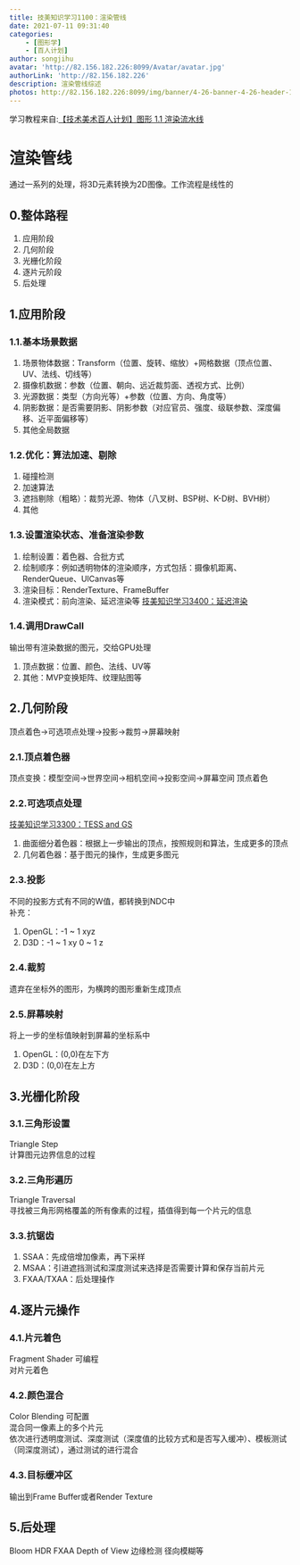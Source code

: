 ```yaml
---
title: 技美知识学习1100：渲染管线
date: 2021-07-11 09:31:40
categories: 
    - [图形学]
    - [百人计划]
author: songjihu
avatar: 'http://82.156.182.226:8099/Avatar/avatar.jpg'
authorLink: 'http://82.156.182.226'
description: 渲染管线综述
photos: http://82.156.182.226:8099/img/banner/4-26-banner-4-26-header-1920x848-v2-1920x848-674151069.png
---
```


学习教程来自:[【技术美术百人计划】图形 1.1 渲染流水线](https://www.bilibili.com/video/BV1L54y1s7xw?p=2)

# 渲染管线
通过一系列的处理，将3D元素转换为2D图像。工作流程是线性的
## 0.整体路程
1. 应用阶段
2. 几何阶段
3. 光栅化阶段
4. 逐片元阶段
5. 后处理


## 1.应用阶段

### 1.1.基本场景数据
1. 场景物体数据：Transform（位置、旋转、缩放）+网格数据（顶点位置、UV、法线、切线等）
2. 摄像机数据：参数（位置、朝向、远近裁剪面、透视方式、比例）
3. 光源数据：类型（方向光等）+参数（位置、方向、角度等）
4. 阴影数据：是否需要阴影、阴影参数（对应官员、强度、级联参数、深度偏移、近平面偏移等）
5. 其他全局数据

### 1.2.优化：算法加速、剔除
1. 碰撞检测
2. 加速算法
3. 遮挡剔除（粗略）：裁剪光源、物体（八叉树、BSP树、K-D树、BVH树）
4. 其他

### 1.3.设置渲染状态、准备渲染参数
1. 绘制设置：着色器、合批方式
2. 绘制顺序：例如透明物体的渲染顺序，方式包括：摄像机距离、RenderQueue、UICanvas等
3. 渲染目标：RenderTexture、FrameBuffer
4. 渲染模式：前向渲染、延迟渲染等
[技美知识学习3400：延迟渲染](http://songjihu.top/2021/07/08/%E6%8A%80%E7%BE%8E%E7%9F%A5%E8%AF%86%E5%AD%A6%E4%B9%A03400/)

### 1.4.调用DrawCall
输出带有渲染数据的图元，交给GPU处理
1. 顶点数据：位置、颜色、法线、UV等
2. 其他：MVP变换矩阵、纹理贴图等

## 2.几何阶段
顶点着色->可选项点处理->投影->裁剪->屏幕映射
### 2.1.顶点着色器
顶点变换：模型空间->世界空间->相机空间->投影空间->屏幕空间
顶点着色

### 2.2.可选项点处理
[技美知识学习3300：TESS and GS](http://songjihu.top/2021/07/01/%E6%8A%80%E7%BE%8E%E7%9F%A5%E8%AF%86%E5%AD%A6%E4%B9%A03300/)
1. 曲面细分着色器：根据上一步输出的顶点，按照规则和算法，生成更多的顶点
2. 几何着色器：基于图元的操作，生成更多图元

### 2.3.投影
不同的投影方式有不同的W值，都转换到NDC中<br>
补充：
1. OpenGL：-1 ~ 1 xyz
2. D3D：-1 ~ 1 xy 0 ~ 1 z

### 2.4.裁剪
遗弃在坐标外的图形，为横跨的图形重新生成顶点

### 2.5.屏幕映射
将上一步的坐标值映射到屏幕的坐标系中
1. OpenGL：(0,0)在左下方
2. D3D：(0,0)在左上方

## 3.光栅化阶段

### 3.1.三角形设置
Triangle Step<br>
计算图元边界信息的过程
### 3.2.三角形遍历
Triangle Traversal<br>
寻找被三角形网格覆盖的所有像素的过程，插值得到每一个片元的信息
### 3.3.抗锯齿
1. SSAA：先成倍增加像素，再下采样
2. MSAA：引进遮挡测试和深度测试来选择是否需要计算和保存当前片元
3. FXAA/TXAA：后处理操作
## 4.逐片元操作
### 4.1.片元着色
Fragment Shader 可编程<br>
对片元着色
### 4.2.颜色混合
Color Blending 可配置<br>
混合同一像素上的多个片元<br>
依次进行透明度测试、深度测试（深度值的比较方式和是否写入缓冲）、模板测试（同深度测试），通过测试的进行混合
### 4.3.目标缓冲区
输出到Frame Buffer或者Render Texture
## 5.后处理
Bloom HDR FXAA Depth of View 边缘检测 径向模糊等
